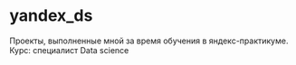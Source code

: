 # yandex_ds
Проекты, выполненные мной за время обучения в яндекс-практикуме.
Курс: специалист Data science
